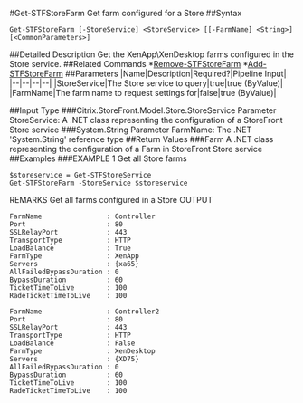 #Get-STFStoreFarm
Get farm configured for a Store
##Syntax
```Get-STFStoreFarm [-StoreService] <StoreService> [[-FarmName] <String>] [<CommonParameters>]
```
##Detailed Description
Get the XenApp\XenDesktop farms configured in the Store service.
##Related Commands
*[Remove-STFStoreFarm](Remove-STFStoreFarm)
*[Add-STFStoreFarm](Add-STFStoreFarm)
##Parameters
|Name|Description|Required?|Pipeline Input||--|--|--|--||StoreService|The Store service to query|true|true (ByValue)||FarmName|The farm name to request settings for|false|true (ByValue)|##Input Type
###Citrix.StoreFront.Model.Store.StoreService
Parameter StoreService: A .NET class representing the configuration of a StoreFront Store service
###System.String
Parameter FarmName: The .NET 'System.String' reference type
##Return Values
###Farm
A .NET class representing the configuration of a Farm in StoreFront Store service
##Examples
###EXAMPLE 1 Get all Store farms
```$storeservice = Get-STFStoreService
Get-STFStoreFarm -StoreService $storeservice
```
REMARKS
Get all farms configured in a Store
OUTPUT
```FarmName                : Controller
Port                    : 80
SSLRelayPort            : 443
TransportType           : HTTP
LoadBalance             : True
FarmType                : XenApp
Servers                 : {xa65}
AllFailedBypassDuration : 0
BypassDuration          : 60
TicketTimeToLive        : 100
RadeTicketTimeToLive    : 100

FarmName                : Controller2
Port                    : 80
SSLRelayPort            : 443
TransportType           : HTTP
LoadBalance             : False
FarmType                : XenDesktop
Servers                 : {XD75}
AllFailedBypassDuration : 0
BypassDuration          : 60
TicketTimeToLive        : 100
RadeTicketTimeToLive    : 100
```
